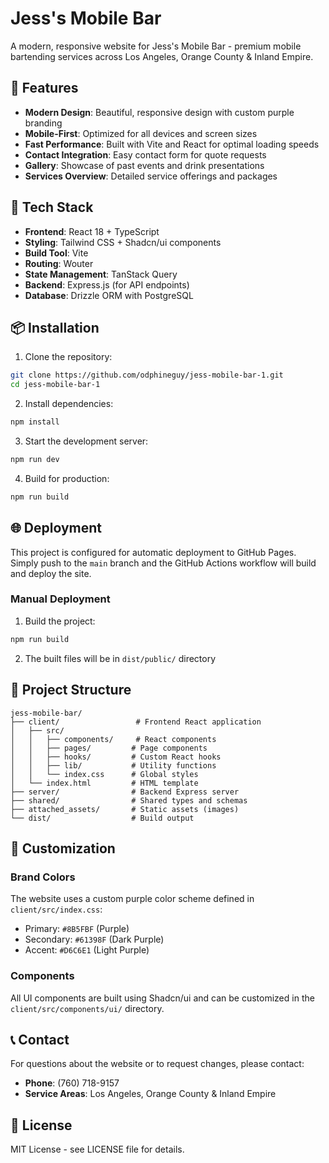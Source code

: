 # Jess's Mobile Bar

A modern, responsive website for Jess's Mobile Bar - premium mobile bartending services across Los Angeles, Orange County & Inland Empire.

## 🍹 Features

- **Modern Design**: Beautiful, responsive design with custom purple branding
- **Mobile-First**: Optimized for all devices and screen sizes
- **Fast Performance**: Built with Vite and React for optimal loading speeds
- **Contact Integration**: Easy contact form for quote requests
- **Gallery**: Showcase of past events and drink presentations
- **Services Overview**: Detailed service offerings and packages

## 🚀 Tech Stack

- **Frontend**: React 18 + TypeScript
- **Styling**: Tailwind CSS + Shadcn/ui components
- **Build Tool**: Vite
- **Routing**: Wouter
- **State Management**: TanStack Query
- **Backend**: Express.js (for API endpoints)
- **Database**: Drizzle ORM with PostgreSQL

## 📦 Installation

1. Clone the repository:
```bash
git clone https://github.com/odphineguy/jess-mobile-bar-1.git
cd jess-mobile-bar-1
```

2. Install dependencies:
```bash
npm install
```

3. Start the development server:
```bash
npm run dev
```

4. Build for production:
```bash
npm run build
```

## 🌐 Deployment

This project is configured for automatic deployment to GitHub Pages. Simply push to the `main` branch and the GitHub Actions workflow will build and deploy the site.

### Manual Deployment

1. Build the project:
```bash
npm run build
```

2. The built files will be in `dist/public/` directory

## 📁 Project Structure

```
jess-mobile-bar/
├── client/                 # Frontend React application
│   ├── src/
│   │   ├── components/     # React components
│   │   ├── pages/         # Page components
│   │   ├── hooks/         # Custom React hooks
│   │   ├── lib/           # Utility functions
│   │   └── index.css      # Global styles
│   └── index.html         # HTML template
├── server/                # Backend Express server
├── shared/                # Shared types and schemas
├── attached_assets/       # Static assets (images)
└── dist/                  # Build output
```

## 🎨 Customization

### Brand Colors
The website uses a custom purple color scheme defined in `client/src/index.css`:

- Primary: `#8B5FBF` (Purple)
- Secondary: `#61398F` (Dark Purple)
- Accent: `#D6C6E1` (Light Purple)

### Components
All UI components are built using Shadcn/ui and can be customized in the `client/src/components/ui/` directory.

## 📞 Contact

For questions about the website or to request changes, please contact:
- **Phone**: (760) 718-9157
- **Service Areas**: Los Angeles, Orange County & Inland Empire

## 📄 License

MIT License - see LICENSE file for details.

